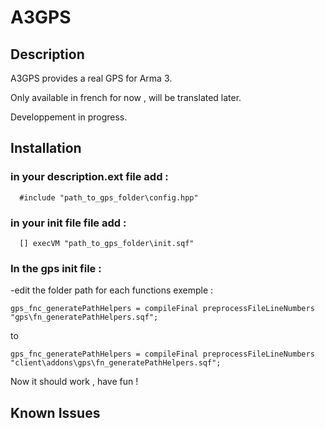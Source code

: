 # A3GPS

## Description

A3GPS provides a real GPS for Arma 3.

Only available in french for now , will be translated later.

Developpement in progress.

## Installation

### in your description.ext file add : 
```sqf
  #include "path_to_gps_folder\config.hpp"
```

### in your init file file add : 
```sqf
  [] execVM "path_to_gps_folder\init.sqf"
```

### In the gps init file :
  -edit the folder path for each functions
  exemple :
  ```sqf
  gps_fnc_generatePathHelpers = compileFinal preprocessFileLineNumbers "gps\fn_generatePathHelpers.sqf";
   ```
  to
  ```sqf
  gps_fnc_generatePathHelpers = compileFinal preprocessFileLineNumbers "client\addons\gps\fn_generatePathHelpers.sqf";
  ```
  
Now it should work , have fun !

## Known Issues
